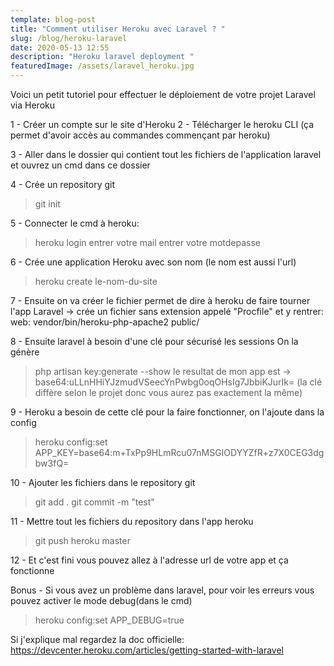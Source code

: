 ```yaml
---
template: blog-post
title: "Comment utiliser Heroku avec Laravel ? "
slug: /blog/heroku-laravel
date: 2020-05-13 12:55
description: "Heroku laravel deployment "
featuredImage: /assets/laravel_heroku.jpg
---
```

Voici un petit tutoriel pour effectuer le déploiement de votre projet Laravel via Heroku 





1 - Créer un compte sur le site d'Heroku
2 - Télécharger le heroku CLI (ça permet d'avoir accès au commandes commençant par heroku)

3 - Aller dans le dossier qui contient tout les fichiers de l'application laravel et ouvrez un cmd dans ce dossier

4 - Crée un repository git 

> git init

5 - Connecter le cmd à heroku:

> heroku login
> entrer votre mail
> entrer votre motdepasse

6 - Crée une application Heroku avec son nom (le nom est aussi l'url)

> heroku create le-nom-du-site

7 - Ensuite on va créer le fichier permet de dire à heroku de faire tourner l'app Laravel
→ crée un fichier sans extension appelé "Procfile"
et y rentrer:
	web: vendor/bin/heroku-php-apache2 public/

8 - Ensuite laravel à besoin d'une clé pour sécurisé les sessions
On la génère

> php artisan key:generate --show
> le resultat de mon app est →   base64:uLLnHHiYJzmudVSeecYnPwbg0oqOHsIg7JbbiKJurIk=
> (la clé diffère selon le projet donc vous aurez pas exactement la même)

9 - Heroku a besoin de cette clé pour la faire fonctionner, on l'ajoute dans la config

> heroku config:set APP_KEY=base64:m+TxPp9HLmRcu07nMSGIODYYZfR+z7X0CEG3dgbw3fQ=

10 - Ajouter les fichiers dans le repository git

> git add .
> git commit -m "test"

11 - Mettre tout les fichiers du repository dans l'app heroku

> git push heroku master

12 - Et c'est fini vous pouvez allez à l'adresse url de votre app et ça fonctionne

Bonus - Si vous avez un problème dans laravel, pour voir les erreurs vous pouvez activer le mode debug(dans le cmd)

> heroku config:set APP_DEBUG=true

Si j'explique mal regardez la doc officielle: 
https://devcenter.heroku.com/articles/getting-started-with-laravel
